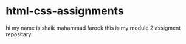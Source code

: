 # html-css-assignments
hi my name is shaik mahammad farook this is my module 2 assigment repositary

